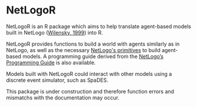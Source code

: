 # NetLogoR
NetLogoR is an R package which aims to help translate agent-based models built in NetLogo ([Wilensky, 1999](http://ccl.northwestern.edu/netlogo/)) into R.

NetLogoR provides functions to build a world with agents similarly as in NetLogo, as well as the necessary [NetLogo's primitives](https://ccl.northwestern.edu/netlogo/docs/dictionary.html) to build agent-based models.
A programming guide derived from the [NetLogo’s Programming Guide](https://ccl.northwestern.edu/netlogo/docs/programming.html) is also  available. 

Models built with NetLogoR could interact with other models using a discrete event simulator, such as SpaDES.

This package is under construction and therefore function errors and mismatchs with the documentation may occur.
